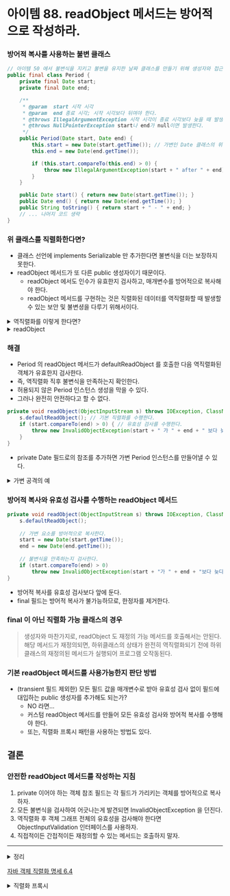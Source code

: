 # 아이템 88. readObject 메서드는 방어적으로 작성하라.

### 방어적 복사를 사용하는 불변 클래스 

~~~java
// 아이템 50 에서 불변식을 지키고 불변을 유지한 날짜 클래스를 만들기 위해 생성자와 접근자에서 Date 객체를 방어적으로 복사한 예시 
public final class Period {
    private final Date start;
    private final Date end;

    /**
     * @param  start 시작 시각
     * @param  end 종료 시각; 시작 시각보다 뒤여야 한다.
     * @throws IllegalArgumentException 시작 시각이 종료 시각보다 늦을 때 발생한다.
     * @throws NullPointerException start나 end가 null이면 발생한다.
     */
    public Period(Date start, Date end) {
        this.start = new Date(start.getTime()); // 가변인 Date 클래스의 위험을 막기 위해 새로운 객체로 방어적 복사
        this.end = new Date(end.getTime());

        if (this.start.compareTo(this.end) > 0) {
            throw new IllegalArgumentException(start + " after " + end);
        }
    }

    public Date start() { return new Date(start.getTime()); }
    public Date end() { return new Date(end.getTime()); }
    public String toString() { return start + " - " + end; }
    // ... 나머지 코드 생략
}
~~~

### 위 클래스를 직렬화한다면?
- 클래스 선언에 implements Serializable 만 추가한다면 불변식을 더는 보장하지 못한다. 
- readObject 메서드가 또 다른 public 생성자이기 때문이다.
  - readObject 에서도 인수가 유효한지 검사하고, 매개변수를 방어적으로 복사해야 한다. 
  - readObject 메서드를 구현하는 것은 직렬화된 데이터를 역직렬화할 때 발생할 수 있는 보안 및 불변셩을 다루기 위해서이다.

<details><summary>역직렬화를 이렇게 한다면?</summary>

~~~java
public class BogusPeriod {
  // 불변식을 깨뜨리도록 조작된 바이트 스트림
  private static final byte[] serializedForm = {
          (byte)0xac, (byte)0xed, 0x00, 0x05, 0x73, 0x72, 0x00, 0x06,
          0x50, 0x65, 0x72, 0x69, 0x6f, 0x64, 0x40, 0x7e, (byte)0xf8,
          0x2b, 0x4f, 0x46, (byte)0xc0, (byte)0xf4, 0x02, 0x00, 0x02,
          0x4c, 0x00, 0x03, 0x65, 0x6e, 0x64, 0x74, 0x00, 0x10, 0x4c,
          0x6a, 0x61, 0x76, 0x61, 0x2f, 0x75, 0x74, 0x69, 0x6c, 0x2f,
          0x44, 0x61, 0x74, 0x65, 0x3b, 0x4c, 0x00, 0x05, 0x73, 0x74,
          0x61, 0x72, 0x74, 0x71, 0x00, 0x7e, 0x00, 0x01, 0x78, 0x70,
          0x73, 0x72, 0x00, 0x0e, 0x6a, 0x61, 0x76, 0x61, 0x2e, 0x75,
          0x74, 0x69, 0x6c, 0x2e, 0x44, 0x61, 0x74, 0x65, 0x68, 0x6a,
          (byte)0x81, 0x01, 0x4b, 0x59, 0x74, 0x19, 0x03, 0x00, 0x00,
          0x78, 0x70, 0x77, 0x08, 0x00, 0x00, 0x00, 0x66, (byte)0xdf,
          0x6e, 0x1e, 0x00, 0x78, 0x73, 0x71, 0x00, 0x7e, 0x00, 0x03,
          0x77, 0x08, 0x00, 0x00, 0x00, (byte)0xd5, 0x17, 0x69, 0x22,
          0x00, 0x78
  };

  public static void main(String[] args) {
    Period p = (Period) deserialize(serializedForm);
    System.out.println(p);
  }

  // 주어진 직렬화 형태로부터 객체를 만들어 반환한다. 
  static Object deserialize(byte[] sf) {
    try {
      return new ObjectInputStream(
              new ByteArrayInputStream(sf)).readObject();
    } catch (IOException | ClassNotFoundException exception) {
      throw new IllegalArgumentException(exception);
    }
  }
}
// 바이트 스트림의 정보는 start 시간이 end 시간보다 느리게 조작했다.
// 즉, 불변식을 깨뜨린 객체로 역직렬화하도록 조작
~~~
</details>

<details><summary>readObject</summary>
<div>

1. 객체의 필드 읽기 : 객체의 필드 값을 읽어 객체를 복원. 이 때 필드들은 직렬화된 바이트 스트림에서 읽힌 값으로 설정
2. 커스텀 역직렬화 구현 : 이 메서드를 이용하여 기본 역직렬화 동작으로 재정의할 수 있다. 추가적 로직 등을 수행 가능
3. 객체 유효성 검사 : 역직렬화가 완료된 후에는 객체의 유효성 검사하는 콜백을 실행할 수 있다. (내장되어 있음)
</div>
</details>


### 해결
- Period 의 readObject 메서드가 defaultReadObject 를 호출한 다음 역직렬화된 객체가 유효한지 검사한다.
- 즉, 역직렬화 직후 불변식을 만족하는지 확인한다. 
- 허용되지 않은 Period 인스턴스 생성을 막을 수 있다. 
- 그러나 완전히 안전하다고 할 수 없다. 
~~~java
private void readObject(ObjectInputStream s) throws IOException, ClassNotFoundException {
    s.defaultReadObject(); // 기본 직렬화를 수행한다.
    if (start.compareTo(end) > 0) { // 유효성 검사를 수행한다.
        throw new InvalidObjectException(start + " 가 " + end + " 보다 늦다.");
    }
}
~~~
- private Date 필드로의 참조를 추가하면 가변 Period 인스턴스를 만들어낼 수 있다. 

<details><summary>가변 공격의 예</summary>

~~~java
public class MutablePeriod {
	// Period 인스턴스
	public final Period period;

	// 시작 시각 필드 - 외부에서 접근할 수 없어야 한다.
	public final Date start;

	// 종료 시각 필드 - 외부에서 접근할 수 없어야 한다.
	public final Date end;

	public MutablePeriod() {
		try {
			ByteArrayOutputStream bos = new ByteArrayOutputStream();
			ObjectOutputStream out = new ObjectOutputStream(bos);

			// 유효한 Period 인스턴스를 직렬화한다.
			out.writeObject(new Period(new Date(), new Date()));

			/*
			 * 악의적인 '이중' 인스턴스를 만든다. (이전 객체 참조, 자바 객체 직렬화 명세 6.4절)
			 * 직렬화된 바이트 스트림을 역직렬화하여 Period 인스턴스를 만든다.
			 * 그리고 내부의 Date 필드를 훔쳐낸다.
			 */
			byte[] ref = {0x71, 0, 0x7e, 0, 5}; // 참조 #5
			bos.write(ref); // 시작 필드
			ref[4] = 4; // 참조 #4
			bos.write(ref); // 종료 필드

			// Period의 내부 Date 필드들을 훔쳐낸다.
			ObjectInputStream in = new ObjectInputStream(new ByteArrayInputStream(bos.toByteArray()));
			period = (Period) in.readObject();
			start = (Date) in.readObject();
			end = (Date) in.readObject();
		} catch (IOException | ClassNotFoundException e) {
			throw new AssertionError(e);
		}
	}

	
	// 공격 시작
	public static void main(String[] args) {
		MutablePeriod mp = new MutablePeriod();
		Period p = mp.period;
		Date pEnd = mp.end;

		// 내부의 Date 필드를 훔쳐낸다.
		pEnd.setYear(78);
		System.out.println(p);

		// 내부의 Date 필드를 훔쳐낸다.
		pEnd.setYear(69);
		System.out.println(p);
	}
}
~~~
- 정상 Period 인스턴스의 바이트스트림 끝에 private Date 필드로의 참조를 추가해 가변 Period 인스턴스를 만들 수 있다. 
- 객체를 역직렬화할 때는 클라이언트가 소유해서 안 되는 객체 참조를 갖는 필드를 모두 반드시 방어적으로 복사해야 한다. 
- 즉 readObject 에서는 불변클래스 내부의 모든 private 가변 요소를 방어적으로 복사해야 한다. 
</details>

### 방어적 복사와 유효성 검사를 수행하는 readObject 메서드 
~~~java
private void readObject(ObjectInputStream s) throws IOException, ClassNotFoundException {
    s.defaultReadObject();
    
    // 가변 요소를 방어적으로 복사한다.
    start = new Date(start.getTime());
    end = new Date(end.getTime());
    
    // 불변식을 만족하는지 검사한다.
    if (start.compareTo(end) > 0)
        throw new InvalidObjectException(start + "가 " + end + "보다 늦다.");
}
~~~
- 방어적 복사를 유효성 검사보다 앞에 둔다. 
- final 필드는 방어적 복사가 불가능하므로, 한정자를 제거한다. 

### final 이 아닌 직렬화 가능 클래스의 경우 
> 생성자와 마찬가지로, readObject 도 재정의 가능 메서드를 호출해서는 안된다. 
> 해당 메서드가 재정의되면, 하위클래스의 상태가 완전히 역직렬화되기 전에 하위 클래스의 재정의된 메서드가 실행되어 프로그램 오작동된다. 


### 기본 readObject 메서드를 사용가능한지 판단 방법
- (transient 필드 제외한) 모든 필드 값을 매개변수로 받아 유효성 검사 없이 필드에 대입하는 public 생성자를 추가해도 되는가?
  - NO 라면...
  - 커스텀 readObject 메서드를 만들어 모든 유효성 검사와 방어적 복사를 수행해야 한다. 
  - 또는, 직렬화 프록시 패턴을 사용하는 방법도 있다. 


## 결론
### 안전한 readObject 메서드를 작성하는 지침
1. private 이어야 하는 객체 참조 필드는 각 필드가 가리키는 객체를 방어적으로 복사하자. 
2. 모든 불변식을 검사하여 어긋나는게 발견되면 InvalidObjectException 을 던진다. 
3. 역직렬화 후 객체 그래프 전체의 유효성을 검사해야 한다면 ObjectInputValidation 인터페이스를 사용하자. 
4. 직접적이든 간접적이든 재정의할 수 있는 메서드는 호출하지 말자. 

------
<details><summary>정리</summary>
<div>

### 직렬화

1. 직렬화란 무언인가 
- 자바 직렬화는 외부 다른 자바 시스템에서 사용할 수 있도록 자바 객체나 데이터를 바이트 형태로 변환하는 기술을 말한다.
- 직렬화란 간단하게 포맷을 변환하는 기술이라고 할 수 있다. 

2. 자바 직렬화 사용
- 객체가 직렬화 가능한 클래스의 인스턴스여야 한다. 
- 직렬화 가능한 클래스로 만드는 방법은 'java.io.Serializable' 인터페이스를 구현(implements) 하도록 선언하면 된다. 
- 또는 직접 구현하지 않고, 직렬화 가능한 클래스를 상속하면 직렬화 가능한 클래스가 된다. 
- 객체를 직렬화할 때 특정 멤버 필드를 제외하고 싶다면 멤버 변수에 'transient' 키워드를 선언하면 된다. 

### 역직렬화
1. 역직렬화 
- 직렬화된 데이터를 다시 객체로 만드는 것을 역직렬화

2. 역직렬화 사용 
- 역직렬화는 ObjectInputStream
- 역직렬화를 할 때는 직렬화된 객체의 클래스가 반드시 클래스 경로에 존재햐아하며, import 된 상태여야 한다. 


### readObject 
- 자바 직렬화 또는 역직렬화 과정에서 별도의 처리가 필요할 때 클래스 내부에 선언해준다.  
- 직렬화 과정에서는 wirteObject, 역직렬화 과정에서는 readObject 메서드가 자동으로 호출된다.  
- ObjectInputStream 클래스는 데이터를 바이트 스르림에서 읽어와 객체로 역직렬화하는데 사용된다.  
- readObjec() 메서드는 이러한 역직렬화 프로세스를 수행하고, 해당 바이트 스트림에서 읽은 데이터를 객체로 변환한다.  
- Object 클래스의 참조를 반환하므로, 역직렬화된 객체 사용시 적절한 형변환을 해줘야 한다. 
- 반드시 priavte 으로 선언하여 재정의할 수 없게 만든다. 

</div>
</details>

[자바 객체 직렬화 명세 6.4](https://docs.oracle.com/en/java/javase/11/docs/specs/serialization/protocol.html#grammar-for-the-stream-format) 

<details><summary>직렬화 프록시</summary>

### 직렬화 프록시 패턴
- 디자인 패턴의 프록시 패턴을 응용한 것과 같다. 
- 실제 객체를 숨기고 대변인을 통해 직렬화/역직렬화를 수행한다. 
- 바깥 클래스의 논리적 상태를 표현하는 중첩 클래스를 설계해 private static 으로 선언한다. 
- 이 중청 클래스가 바깥 클래스의 직렬화 프록시다. 
- 중첩 클래스의 생성자는 단 하나여야 하고, 바깥 클래스를 매개변수로 받아야 한다. 
- 이 생성자는 단순히 인수로 넘어온 인스턴스의 데이터를 복사한다. 
- 일관성 검사나 방어적복사는 필요 없다. 
- 바깥 클래스, 직렬화 프록시 모두 Serializable 을 구현한다고 선언 해야한다. 
</details>